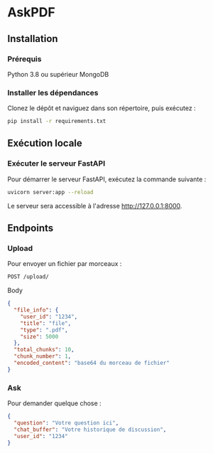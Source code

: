 # AskPDF

## Installation

### Prérequis
Python 3.8 ou supérieur
MongoDB

### Installer les dépendances
Clonez le dépôt et naviguez dans son répertoire, puis exécutez :

```bash
pip install -r requirements.txt
```

## Exécution locale

### Exécuter le serveur FastAPI
Pour démarrer le serveur FastAPI, exécutez la commande suivante :

```bash
uvicorn server:app --reload
```

Le serveur sera accessible à l'adresse http://127.0.0.1:8000.

## Endpoints
### Upload
Pour envoyer un fichier par morceaux :

```bash
POST /upload/
```

Body 

```json
{
  "file_info": {
    "user_id": "1234",
    "title": "file",
    "type": ".pdf",
    "size": 5000
  },
  "total_chunks": 10,
  "chunk_number": 1,
  "encoded_content": "base64 du morceau de fichier"
}
```

### Ask
Pour demander quelque chose :

```json
{
  "question": "Votre question ici",
  "chat_buffer": "Votre historique de discussion",
  "user_id": "1234"
}
```

